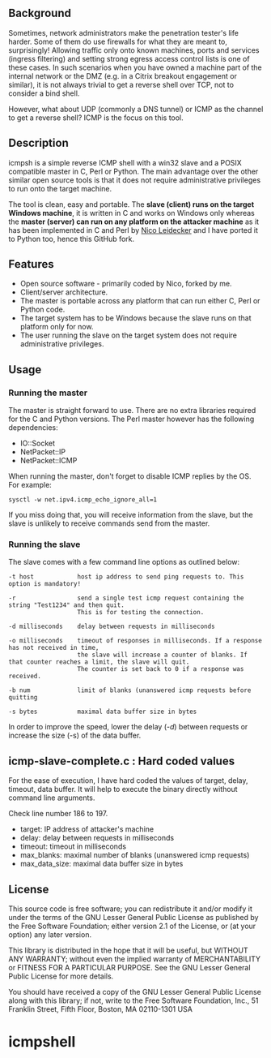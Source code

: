 ## Background

Sometimes, network administrators make the penetration tester's life harder. Some of them do use firewalls for what they are meant to, surprisingly!
Allowing traffic only onto known machines, ports and services (ingress filtering) and setting strong egress access control lists is one of these cases. In such scenarios when you have owned a machine part of the internal network or the DMZ (e.g. in a Citrix breakout engagement or similar), it is not always trivial to get a reverse shell over TCP, not to consider a bind shell.

However, what about UDP (commonly a DNS tunnel) or ICMP as the channel to get a reverse shell? ICMP is the focus on this tool.

## Description

icmpsh is a simple reverse ICMP shell with a win32 slave and a POSIX compatible master in C, Perl or Python. The main advantage over the other similar open source tools is that it does not require administrative privileges to run onto the target machine.

The tool is clean, easy and portable. The **slave (client) runs on the target Windows machine**, it is written in C and works on Windows only whereas the **master (server) can run on any platform on the attacker machine** as it has been implemented in C and Perl by [Nico Leidecker](http://www.leidecker.info/) and I have ported it to Python too, hence this GitHub fork.

## Features

* Open source software - primarily coded by Nico, forked by me.
* Client/server architecture.
* The master is portable across any platform that can run either C, Perl or Python code.
* The target system has to be Windows because the slave runs on that platform only for now.
* The user running the slave on the target system does not require administrative privileges.

## Usage

### Running the master

The master is straight forward to use. There are no extra libraries required for the C and Python versions. The Perl master however has the following dependencies:

* IO::Socket
* NetPacket::IP
* NetPacket::ICMP

When running the master, don't forget to disable ICMP replies by the OS. For example:
```
sysctl -w net.ipv4.icmp_echo_ignore_all=1
```

If you miss doing that, you will receive information from the slave, but the slave is unlikely to receive commands send from the master.

### Running the slave

The slave comes with a few command line options as outlined below:

```
-t host            host ip address to send ping requests to. This option is mandatory!

-r                 send a single test icmp request containing the string "Test1234" and then quit. 
                   This is for testing the connection.

-d milliseconds    delay between requests in milliseconds 

-o milliseconds    timeout of responses in milliseconds. If a response has not received in time, 
                   the slave will increase a counter of blanks. If that counter reaches a limit, the slave will quit.
                   The counter is set back to 0 if a response was received.

-b num             limit of blanks (unanswered icmp requests before quitting

-s bytes           maximal data buffer size in bytes
```

In order to improve the speed, lower the delay (*-d*) between requests or increase the size (-s) of the data buffer.

## icmp-slave-complete.c : Hard coded values

For the ease of execution, I have hard coded the values of target, delay, timeout, data buffer. It will help to execute the binary directly without command line arguments.

Check line number 186 to 197.

* target: IP address of attacker's machine
* delay: delay between requests in milliseconds
* timeout: timeout in milliseconds
* max_blanks: maximal number of blanks (unanswered icmp requests)
* max_data_size: maximal data buffer size in bytes


## License

This source code is free software; you can redistribute it and/or modify it under the terms of the GNU Lesser General Public License as published by the Free Software Foundation; either version 2.1 of the License, or (at your option) any later version.

This library is distributed in the hope that it will be useful, but WITHOUT ANY WARRANTY; without even the implied warranty of MERCHANTABILITY or FITNESS FOR A PARTICULAR PURPOSE. See the GNU Lesser General Public License for more details.

You should have received a copy of the GNU Lesser General Public License along with this library; if not, write to the Free Software Foundation, Inc., 51 Franklin Street, Fifth Floor, Boston, MA 02110-1301 USA
# icmpshell
